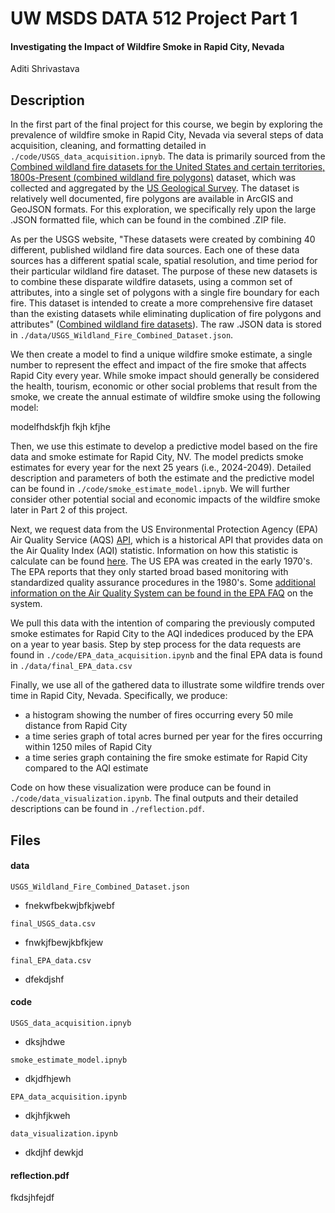 # UW MSDS DATA 512 Project Part 1
#### Investigating the Impact of Wildfire Smoke in Rapid City, Nevada
Aditi Shrivastava 

## Description
In the first part of the final project for this course, we begin by exploring the prevalence of wildfire smoke in Rapid City, Nevada via several steps of data acquisition, cleaning, and formatting detailed in ```./code/USGS_data_acquisition.ipnyb```. The data is primarily sourced from the [Combined wildland fire datasets for the United States and certain territories, 1800s-Present (combined wildland fire polygons)](https://www.sciencebase.gov/catalog/item/61aa537dd34eb622f699df81) dataset, which was collected and aggregated by the [US Geological Survey](https://www.usgs.gov/). The dataset is relatively well documented, fire polygons are available in ArcGIS and GeoJSON formats. For this exploration, we specifically rely upon the large .JSON formatted file, which can be found in the combined .ZIP file.

As per the USGS website, "These datasets were created by combining 40 different, published wildland fire data sources. Each one of these data sources has a different spatial scale, spatial resolution, and time period for their particular wildland fire dataset. The purpose of these new datasets is to combine these disparate wildfire datasets, using a common set of attributes, into a single set of polygons with a single fire boundary for each fire. This dataset is intended to create a more comprehensive fire dataset than the existing datasets while eliminating duplication of fire polygons and attributes" ([Combined wildland fire datasets](https://www.sciencebase.gov/catalog/item/61aa537dd34eb622f699df81)). The raw .JSON data is stored in ```./data/USGS_Wildland_Fire_Combined_Dataset.json```.

We then create a model to find a unique wildfire smoke estimate, a single number to represent the effect and impact of the fire smoke that affects Rapid City every year. While smoke impact should generally be considered the health, tourism, economic or other social problems that result from the smoke, we create the annual estimate of wildfire smoke using the following model:

modelfhdskfjh fkjh kfjhe

Then, we use this estimate to develop a predictive model based on the fire data and smoke estimate for Rapid City, NV. The model predicts smoke estimates for every year for the next 25 years (i.e., 2024-2049). Detailed description and parameters of both the estimate and the predictive model can be found in ```./code/smoke_estimate_model.ipnyb```. We will further consider other potential social and economic impacts of the wildfire smoke later in Part 2 of this project.

Next, we request data from the US Environmental Protection Agency (EPA) Air Quality Service (AQS) [API](https://aqs.epa.gov/aqsweb/documents/data_api.html), which is a historical API that provides data on the Air Quality Index (AQI) statistic. Information on how this statistic is calculate can be found [here](https://www.airnow.gov/sites/default/files/2020-05/aqi-technical-assistance-document-sept2018.pdf). The US EPA was created in the early 1970's. The EPA reports that they only started broad based monitoring with standardized quality assurance procedures in the 1980's. Some [additional information on the Air Quality System can be found in the EPA FAQ](https://www.epa.gov/outdoor-air-quality-data/frequent-questions-about-airdata) on the system.

We pull this data with the intention of comparing the previously computed smoke estimates for Rapid City to the AQI indedices produced by the EPA on a year to year basis. Step by step process for the data requests are found in ```./code/EPA_data_acquisition.ipynb``` and the final EPA data is found in ```./data/final_EPA_data.csv```

Finally, we use all of the gathered data to illustrate some wildfire trends over time in Rapid City, Nevada. Specifically, we produce:
- a histogram showing the number of fires occurring every 50 mile distance from Rapid City
- a time series graph of total acres burned per year for the fires occurring within 1250 miles of Rapid City
- a time series graph containing the fire smoke estimate for Rapid City compared to the AQI estimate

Code on how these visualization were produce can be found in ```./code/data_visualization.ipynb```. The final outputs and their detailed descriptions can be found in ```./reflection.pdf```.

## Files 

#### data

```USGS_Wildland_Fire_Combined_Dataset.json```
- fnekwfbekwjbfkjwebf

```final_USGS_data.csv```
- fnwkjfbewjkbfkjew

```final_EPA_data.csv```
- dfekdjshf

#### code

```USGS_data_acquisition.ipnyb```
- dksjhdwe

```smoke_estimate_model.ipnyb```
- dkjdfhjewh

```EPA_data_acquisition.ipynb```
- dkjhfjkweh

```data_visualization.ipynb```
- dkdjhf dewkjd

#### reflection.pdf
fkdsjhfejdf



